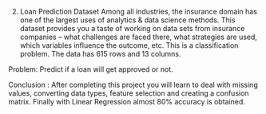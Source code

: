 2. Loan Prediction Dataset
Among all industries, the insurance domain has one of the largest uses of analytics & data science methods. This dataset provides you a taste of working on data sets from insurance companies – what challenges are faced there, what strategies are used, which variables influence the outcome, etc. This is a classification problem. The data has 615 rows and 13 columns.

Problem: Predict if a loan will get approved or not.

Conclusion : After completing this project you will learn to deal with missing values, converting data types, feature selection and creating a confusion matrix. Finally with Linear Regression almost 80% accuracy is obtained. 
